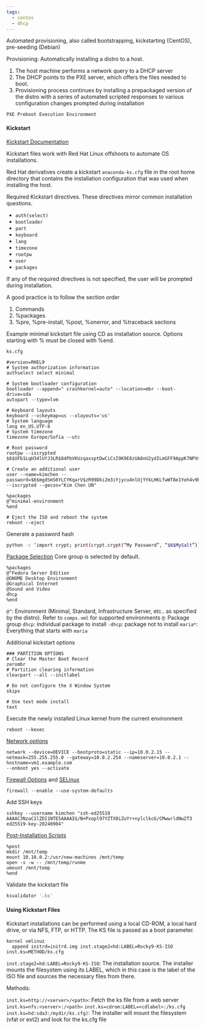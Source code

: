 ```yaml
---
tags:
  - centos
  - dhcp
---
```

Automated provisioning, also called bootstrapping, kickstarting (CentOS), pre-seeding (Debian)

Provisioning: Automatically installing a distro to a host.

1. The host machine performs a network query to a DHCP server
2. The DHCP points to the PXE server, which offers the files needed to boot. 
3. Provisioning process continues by installing a prepackaged version of the distro with a series of automated scripted responses to various configuration changes prompted during installation

`PXE Preboot Execution Environment`
#### Kickstart

[Kickstart Documentation](https://pykickstart.readthedocs.io/en/latest/kickstart-docs.html)

Kickstart files work with Red Hat Linux offshoots to automate OS installations.

Red Hat derivatives create a kickstart `anaconda-ks.cfg` file in the root home directory that contains the installation configuration that was used when installing the host.

Required Kickstart directives. These directives mirror common installation questions. 

* `auth(select)`
* `bootloader`
* `part`
* `keyboard`
* `lang`
* `timezone`
* `rootpw`
* `user`
* `packages`

If any of the required directives is not specified, the user will be prompted during installation. 

A good practice is to follow the section order
1. Commands
2. %packages
3. %pre, %pre-install, %post, %onerror, and %traceback sections

Example minimal kickstart file using CD as installation source. Options starting with % must be closed with %end. 

`ks.cfg`
```
#version=RHEL9
# System authorization information
authselect select minimal

# System bootloader configuration
bootloader --append=" crashkernel=auto" --location=mbr --boot-drive=sda
autopart --type=lvm

# Keyboard layouts
keyboard --vckeymap=us --xlayouts='us'
# System language
lang en_US.UTF-8
# System timezone
timezone Europe/Sofia --utc

# Root password
rootpw --iscrypted $6$UFb1LqH34lUYJ3LR$84PbVKUzqaxsptDwCiCsI9K9E8zUA8nU2ydILmGFF9AppK7NPVmaJu5swoXWj3c/JnAAf1fUXmJR7Zqx27nGF/

# Create an additional user
user --name=kimchen --password=$6$mgdSmS6YLCYKqarV$zR99Dki2m3iYjycu4nlUjYYkLHKLfwWT8e1Yoh4v9bu38oWxGGBA22xbhtRgFiuOTmaXEbXX4s4auZbnWiLoL/ --iscrypted --gecos="Kim Chen UN"

%packages
@^minimal-environment
%end

# Eject the ISO and reboot the system
reboot --eject
```

Generate a password hash

``` bash
python -c ‘import crypt; print(crypt.crypt(“My Password”, “$6$MySalt”))’
```

[Package Selection](https://pykickstart.readthedocs.io/en/latest/kickstart-docs.html#chapter-9-package-selection) Core group is selected by default.

```
%packages
@^Fedora Server Edition
@GNOME Desktop Environment
@Graphical Internet
@Sound and Video
dhcp
%end
```

`@^`: Environment (Minimal, Standard, Infrastructure Server, etc.. as specified by the distro). Refer to `comps.xml` for supported environments
`@`: Package group
`dhcp`: individual package to install
`-dhcp`: package not to install
`maria*`: Everything that starts with `maria`

Additional kickstart options

```
### PARTITION OPTIONS
# Clear the Master Boot Record
zerombr
# Partition clearing information
clearpart --all --initlabel

# Do not configure the X Window System
skipx

# Use text mode install
text
```

Execute the newly installed Linux kernel from the current environment

```
reboot --kexec
```

[Network options](https://pykickstart.readthedocs.io/en/latest/kickstart-docs.html#id42)

```
network --device=DEVICE --bootproto=static --ip=10.0.2.15 --netmask=255.255.255.0 --gateway=10.0.2.254 --nameserver=10.0.2.1 --hostname=vm1.example.com 
--onboot yes --activate 
```

[Firewall Options](https://pykickstart.readthedocs.io/en/latest/kickstart-docs.html#firewall) and [SELinux](https://pykickstart.readthedocs.io/en/latest/kickstart-docs.html#id54)

```
firewall --enable --use-system-defaults
```

Add SSH keys

```
sshkey --username kimchen "ssh-ed25519 AAAAC3NzaC1lZDI1NTE5AAAAIG/N+Pxopl97YZTX0iZuYr+nylclkcG/CMwwrldNw2T3 ed25519-key-20240904"
```

[Post-Installation Scripts](https://pykickstart.readthedocs.io/en/latest/kickstart-docs.html#id235)

```
%post
mkdir /mnt/temp
mount 10.10.0.2:/usr/new-machines /mnt/temp
open -s -w -- /mnt/temp/runme
umount /mnt/temp
%end
```

Validate the kickstart file

``` bash
ksvalidator '.ks'
```

#### Using Kickstart Files

Kickstart installations can be performed using a local CD-ROM, a local hard drive, or via NFS, FTP, or HTTP. The KS file is passed as a boot parameter.

```
kernel vmlinuz
  append initrd=initrd.img inst.stage2=hd:LABEL=Rocky9-KS-ISO inst.ks=METHOD/ks.cfg
```

`inst.stage2=hd:LABEL=Rocky9-KS-ISO`: The installation source. The installer mounts the filesystem using its LABEL, which in this case is the label of the ISO file and sources the necessary files from there.

Methods:

`inst.ks=http://<server>/<path>`: Fetch the ks file from a web server
`inst.ks=nfs:<server>:/<path>`
`inst.ks=cdrom:LABEL=<cdlabel>:/ks.cfg`
`inst.ks=hd:sda3:/mydir/ks.cfg)`: The installer will mount the filesystem (vfat or ext2) and look for the ks.cfg file

